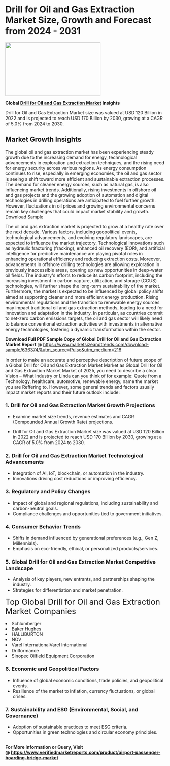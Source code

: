 <H1>Drill for Oil and Gas Extraction Market Size, Growth and Forecast from 2024 - 2031</H1><img class="aligncenter size-medium wp-image-584254" src="https://thirdeyenews.in/wp-content/uploads/2024/09/Global-Market-Research-300x168.jpeg" alt="" width="300" height="168" /><p><strong>Global&nbsp;<a href="https://www.marketsizeandtrends.com/download-sample/636374/&amp;utm_source=Pulse&amp;utm_medium=218">Drill for Oil and Gas Extraction Market</a> Insights</strong></p><p>Drill for Oil and Gas Extraction Market size was valued at USD 120 Billion in 2022 and is projected to reach USD 170 Billion by 2030, growing at a CAGR of 5.0% from 2024 to 2030.</p><p><h2>Market Growth Insights</h2> <p>The global oil and gas extraction market has been experiencing steady growth due to the increasing demand for energy, technological advancements in exploration and extraction techniques, and the rising need for energy security across various regions. As energy consumption continues to rise, especially in emerging economies, the oil and gas sector is seeing a shift toward more efficient and sustainable extraction processes. The demand for cleaner energy sources, such as natural gas, is also influencing market trends. Additionally, rising investments in offshore oil and gas projects and the growing adoption of automation and digital technologies in drilling operations are anticipated to fuel further growth. However, fluctuations in oil prices and growing environmental concerns remain key challenges that could impact market stability and growth. Download Sample</p> <p>The oil and gas extraction market is projected to grow at a healthy rate over the next decade. Various factors, including geopolitical events, technological advancements, and evolving regulatory landscapes, are expected to influence the market trajectory. Technological innovations such as hydraulic fracturing (fracking), enhanced oil recovery (EOR), and artificial intelligence for predictive maintenance are playing pivotal roles in enhancing operational efficiency and reducing extraction costs. Moreover, advancements in offshore drilling technologies are allowing exploration in previously inaccessible areas, opening up new opportunities in deep-water oil fields. The industry's efforts to reduce its carbon footprint, including the increasing investment in carbon capture, utilization, and storage (CCUS) technologies, will further shape the long-term sustainability of the market. Furthermore, the market is expected to be influenced by global policy shifts aimed at supporting cleaner and more efficient energy production. Rising environmental regulations and the transition to renewable energy sources may impact traditional oil and gas extraction methods, leading to a need for innovation and adaptation in the industry. In particular, as countries commit to net-zero carbon emissions targets, the oil and gas sector will likely need to balance conventional extraction activities with investments in alternative energy technologies, fostering a dynamic transformation within the sector. </p><p><span class=""><strong>Download Full PDF Sample Copy of Global Drill for Oil and Gas Extraction Market Report</strong> @ <a href="https://www.marketsizeandtrends.com/download-sample/636374/&amp;utm_source=Pulse&amp;utm_medium=218" target="_blank">https://www.marketsizeandtrends.com/download-sample/636374/&amp;utm_source=Pulse&amp;utm_medium=218</a></span></p><p>In order to make an accurate and perceptive description of future scope of a Global&nbsp;Drill for Oil and Gas Extraction Market Market as Global&nbsp;Drill for Oil and Gas Extraction Market Market of 2025, you need to describe a clear Vision &ndash; What Industry or Linda can you think of for example: Quote from a Technology, healthcare, automotive, renewable energy, name the market you are Reffering to. However, some general trends and factors usually impact market reports and their future outlook include:</p><h3>1.&nbsp;<strong>Drill for Oil and Gas Extraction Market Growth Projections</strong></h3><ul><li>Examine market size trends, revenue estimates and CAGR (Compounded Annual Growth Rate) projections.</li><li><p>Drill for Oil and Gas Extraction Market size was valued at USD 120 Billion in 2022 and is projected to reach USD 170 Billion by 2030, growing at a CAGR of 5.0% from 2024 to 2030.</p></li></ul><h3>2.&nbsp;<strong>Drill for Oil and Gas Extraction Market Technological Advancements</strong></h3><ul><li>Integration of AI, IoT, blockchain, or automation in the industry.</li><li>Innovations driving cost reductions or improving efficiency.</li></ul><h3>3.&nbsp;<strong>Regulatory and Policy Changes</strong></h3><ul><li>Impact of global and regional regulations, including sustainability and carbon-neutral goals.</li><li>Compliance challenges and opportunities tied to government initiatives.</li></ul><h3>4.&nbsp;<strong>Consumer Behavior Trends</strong></h3><ul><li>Shifts in demand influenced by generational preferences (e.g., Gen Z, Millennials).</li><li>Emphasis on eco-friendly, ethical, or personalized products/services.</li></ul><h3>5.&nbsp;<strong>Global Drill for Oil and Gas Extraction Market Competitive Landscape</strong></h3><ul><li>Analysis of key players, new entrants, and partnerships shaping the industry.</li><li>Strategies for differentiation and market penetration.</li></ul><p data-pm-slice="1 1 []"><span style="color: inherit; font-family: inherit; font-size: 25px;">Top Global Drill for Oil and Gas Extraction Market Companies</span></p><div class="" data-test-id=""><p><li>Schlumberger</li><li> Baker Hughes</li><li> HALLIBURTON</li><li> NOV</li><li> Varel InternationalVarel International</li><li> Drilformance</li><li> Sinopec Oilfield Equipment Corporation</li></p></div><h3>6.&nbsp;<strong>Economic and Geopolitical Factors</strong></h3><ul><li>Influence of global economic conditions, trade policies, and geopolitical events.</li><li>Resilience of the market to inflation, currency fluctuations, or global crises.</li></ul><h3>7.&nbsp;<strong>Sustainability and ESG (Environmental, Social, and Governance)</strong></h3><ul><li>Adoption of sustainable practices to meet ESG criteria.</li><li>Opportunities in green technologies and circular economy principles.</li></ul><h2><strong style="font-size: 14px;">For More Information or Query, Visit @&nbsp;</strong><a style="background-color: #ffffff; font-size: 14px;" href="https://www.marketsizeandtrends.com/report/drill-for-oil-and-gas-extraction-market/" target="_blank">https://www.verifiedmarketreports.com/product/airport-passenger-boarding-bridge-market</a></h2>
